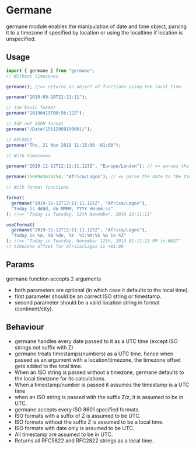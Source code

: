 # Germane

germane module enables the manipulation of date and time object, parsing it to a timezone if specified by location or using the localtime if location is unspecified.

## Usage

```javascript
import { germane } from "germane";
// Without timezones

germane(); //=> returns an object of functions using the local time.

germane("2019-09-10T21:11:11");

// ISO basic format
germane("20190413T00:56:12Z");

// ASP.net JSON format
germane("/Date(1561290910000)/");

// RFC5822
germane("Thu, 21 Nov 2019 11:15:00 -01:00");

// With timezones

germane("2019-11-12T12:11:11.123Z", "Europe/London"); // => parses the date to the timezone of given location.

germane(1568943620254, "Africa/Lagos"); // => parse the date to the timezone of given location.

// With format functions

format(
  germane("2019-11-12T12:11:11.125Z", "Africa/Lagos"),
  "Today is dddd, do MMMM, YYYY HH:mm:ss"
); //=> "Today is Tuesday, 12th November, 2019 13:11:11"

useCFormat(
  germane("2019-11-12T12:11:11.125Z", "Africa/Lagos"),
  "Today is %A, %B %do, %Y  %I:%M:%S %p in %Z"
); //=> "Today is Tuesday, November 12th, 2019 01:11:11 PM in WAST"
// timezone offset for Africa/Lagos is +01:00
```

## Params

germane function accepts 2 arguments

- both parameters are optional (in which case it defaults to the local time).
- first parameter should be an correct ISO string or timestamp.
- second parameter should be a valid location string in format (continent/city).

## Behaviour

- germane handles every date passed to it as a UTC time (except ISO strings not suffix with Z)
- germane treats timestamps(numbers) as a UTC time. hence when passed as an argument with a location/timezone, the timezone offset gets added to the total time.
- When an ISO string is passed without a timezone, germane defaults to the local timezone for its calculations.
- When a timestamp/number is passed it assumes the timestamp is a UTC time
- when an ISO string is passed with the suffix Z/z, it is assumed to be in UTC.
- germane accepts every ISO 8601 specified formats.
- ISO formats with a suffix of Z is assumed to be UTC.
- ISO formats without the suffix Z is assumed to be a local time.
- ISO formats with date only is assumed to be UTC.
- All timestamp are assumed to be in UTC.
- Returns all RFC5822 and RFC2822 strings as a local time.
